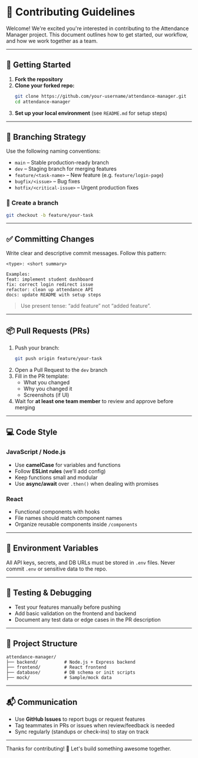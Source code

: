 
# 👥 Contributing Guidelines

Welcome! We're excited you're interested in contributing to the Attendance Manager project. This document outlines how to get started, our workflow, and how we work together as a team.

---

## 🚀 Getting Started

1. **Fork the repository**
2. **Clone your forked repo:**
   ```bash
   git clone https://github.com/your-username/attendance-manager.git
   cd attendance-manager
   ```
3. **Set up your local environment** (see `README.md` for setup steps)

---

## 🌿 Branching Strategy

Use the following naming conventions:

- `main` – Stable production-ready branch
- `dev` – Staging branch for merging features
- `feature/<task-name>` – New feature (e.g. `feature/login-page`)
- `bugfix/<issue>` – Bug fixes
- `hotfix/<critical-issue>` – Urgent production fixes

### 📌 Create a branch
```bash
git checkout -b feature/your-task
```

---

## ✅ Committing Changes

Write clear and descriptive commit messages. Follow this pattern:

```
<type>: <short summary>

Examples:
feat: implement student dashboard
fix: correct login redirect issue
refactor: clean up attendance API
docs: update README with setup steps
```

> Use present tense: “add feature” not “added feature”.

---

## 📦 Pull Requests (PRs)

1. Push your branch:
   ```bash
   git push origin feature/your-task
   ```
2. Open a Pull Request to the `dev` branch
3. Fill in the PR template:
   - What you changed
   - Why you changed it
   - Screenshots (if UI)
4. Wait for **at least one team member** to review and approve before merging

---

## 💻 Code Style

### JavaScript / Node.js
- Use **camelCase** for variables and functions
- Follow **ESLint rules** (we'll add config)
- Keep functions small and modular
- Use **async/await** over `.then()` when dealing with promises

### React
- Functional components with hooks
- File names should match component names
- Organize reusable components inside `/components`

---

## 🔐 Environment Variables

All API keys, secrets, and DB URLs must be stored in `.env` files.
Never commit `.env` or sensitive data to the repo.

---

## 🧪 Testing & Debugging

- Test your features manually before pushing
- Add basic validation on the frontend and backend
- Document any test data or edge cases in the PR description

---

## 📁 Project Structure

```
attendance-manager/
├── backend/          # Node.js + Express backend
├── frontend/         # React frontend
├── database/         # DB schema or init scripts
├── mock/             # Sample/mock data
```

---

## 📬 Communication

- Use **GitHub Issues** to report bugs or request features
- Tag teammates in PRs or issues when review/feedback is needed
- Sync regularly (standups or check-ins) to stay on track

---

Thanks for contributing! 🎉 Let's build something awesome together.
